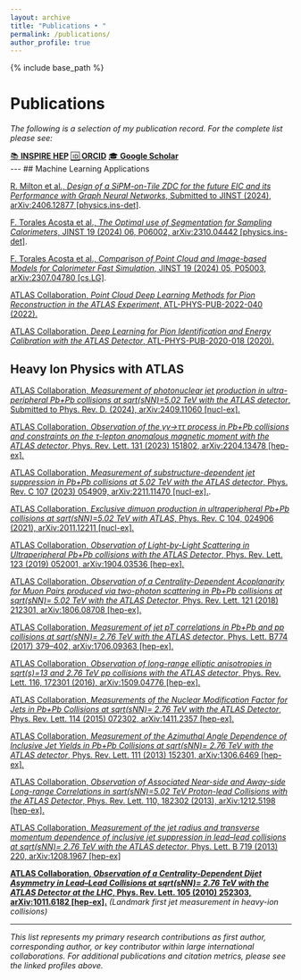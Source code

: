 ```yaml
---
layout: archive
title: "Publications • "
permalink: /publications/
author_profile: true
---
```


{% include base_path %}
# Publications
*The following is a selection of my publication record. For the complete list please see:*

<div class="citation-links">
  <a href="https://inspirehep.net/authors/1067316">📚 <strong>INSPIRE HEP</strong></a>
  <a href="https://orcid.org/0000-0001-7834-8750">🆔 <strong>ORCID</strong></a>
  <a href="https://scholar.google.com/citations?user=8EqJb6kAAAAJ&hl=en">🎓 <strong>Google Scholar</strong></a>
</div>
---
## Machine Learning Applications

[R. Milton et al., *Design of a SiPM-on-Tile ZDC for the future EIC and its Performance with Graph Neural Networks*, Submitted to JINST (2024), arXiv:2406.12877 [physics.ins-det]](https://arxiv.org/abs/2406.12877).

[F. Torales Acosta et al., *The Optimal use of Segmentation for Sampling Calorimeters*, JINST 19 (2024) 06, P06002, arXiv:2310.04442 [physics.ins-det]](https://arxiv.org/abs/2310.04442).

[F. Torales Acosta et al., *Comparison of Point Cloud and Image-based Models for Calorimeter Fast Simulation*, JINST 19 (2024) 05, P05003, arXiv:2307.04780 [cs.LG]](https://arxiv.org/abs/2307.04780).

[ATLAS Collaboration, *Point Cloud Deep Learning Methods for Pion Reconstruction in the ATLAS Experiment*, ATL-PHYS-PUB-2022-040 (2022).](https://cds.cern.ch/record/2825379)

[ATLAS Collaboration, *Deep Learning for Pion Identification and Energy Calibration with the ATLAS Detector*, ATL-PHYS-PUB-2020-018 (2020).](https://cds.cern.ch/record/2724632)

## Heavy Ion Physics with ATLAS

[ATLAS Collaboration, *Measurement of photonuclear jet production in ultra-peripheral Pb+Pb collisions at sqrt(sNN)=5.02 TeV with the ATLAS detector*, Submitted to Phys. Rev. D. (2024), arXiv:2409.11060 [nucl-ex].](https://arxiv.org/abs/2409.11060)

[ATLAS Collaboration, *Observation of the γγ→ττ process in Pb+Pb collisions and constraints on the τ-lepton anomalous magnetic moment with the ATLAS detector*, Phys. Rev. Lett. 131 (2023) 151802, arXiv:2204.13478 [hep-ex].](https://arxiv.org/abs/2204.13478)

[ATLAS Collaboration, *Measurement of substructure-dependent jet suppression in Pb+Pb collisions at 5.02 TeV with the ATLAS detector*, Phys. Rev. C 107 (2023) 054909, arXiv:2211.11470 [nucl-ex].](https://arxiv.org/abs/2211.11470).

[ATLAS Collaboration, *Exclusive dimuon production in ultraperipheral Pb+Pb collisions at sqrt(sNN)=5.02 TeV with ATLAS*, Phys. Rev. C 104, 024906 (2021), arXiv:2011.12211 [nucl-ex].](https://arxiv.org/abs/2011.12211)

[ATLAS Collaboration, *Observation of Light-by-Light Scattering in Ultraperipheral Pb+Pb collisions with the ATLAS Detector*, Phys. Rev. Lett. 123 (2019) 052001, arXiv:1904.03536 [hep-ex].](https://arxiv.org/abs/1904.03536)

[ATLAS Collaboration, *Observation of a Centrality-Dependent Acoplanarity for Muon Pairs produced via two-photon scattering in Pb+Pb collisions at  sqrt(sNN)= 5.02 TeV with the ATLAS Detector*, Phys. Rev. Lett. 121 (2018) 212301, arXiv:1806.08708 [hep-ex].](https://arxiv.org/abs/1806.08708)

[ATLAS Collaboration, *Measurement of jet pT correlations in Pb+Pb and pp collisions at sqrt(sNN)= 2.76 TeV with the ATLAS detector*, Phys. Lett. B774 (2017) 379–402, arXiv:1706.09363 [hep-ex].](https://arxiv.org/abs/1706.09363)

[ATLAS Collaboration, *Observation of long-range elliptic anisotropies in sqrt(s)=13 and 2.76 TeV pp collisions with the ATLAS detector*, Phys. Rev. Lett. 116, 172301 (2016), arXiv:1509.04776 [hep-ex].](https://arxiv.org/abs/1509.04776)

[ATLAS Collaboration, *Measurements of the Nuclear Modification Factor for Jets in Pb+Pb Collisions at sqrt(sNN)= 2.76 TeV with the ATLAS Detector*, Phys. Rev. Lett. 114 (2015) 072302, arXiv:1411.2357 [hep-ex].](https://arxiv.org/abs/1411.2357)

[ATLAS Collaboration, *Measurement of the Azimuthal Angle Dependence of Inclusive Jet Yields in Pb+Pb Collisions at sqrt(sNN)= 2.76 TeV with the ATLAS detector*, Phys. Rev. Lett. 111 (2013) 152301, arXiv:1306.6469 [hep-ex].](https://arxiv.org/abs/1306.6469)

[ATLAS Collaboration, *Observation of Associated Near-side and Away-side Long-range Correlations in sqrt(sNN)=5.02 TeV Proton-lead Collisions with the ATLAS Detector*, Phys. Rev. Lett. 110, 182302 (2013), arXiv:1212.5198 [hep-ex].](https://arxiv.org/abs/1212.5198)

[ATLAS Collaboration, *Measurement of the jet radius and transverse momentum dependence of inclusive jet suppression in lead–lead collisions at sqrt(sNN)= 2.76 TeV with the ATLAS detector*, Phys. Lett. B 719 (2013) 220, arXiv:1208.1967 [hep-ex]](https://arxiv.org/abs/1208.1967)

**[ATLAS Collaboration, *Observation of a Centrality-Dependent Dijet Asymmetry in Lead–Lead Collisions at sqrt(sNN)= 2.76 TeV with the ATLAS Detector at the LHC*, Phys. Rev. Lett. 105 (2010) 252303, arXiv:1011.6182 [hep-ex].](https://arxiv.org/abs/1011.6182)** *(Landmark first jet measurement in heavy-ion collisions)*

---

*This list represents my primary research contributions as first author, corresponding author, or key contributor within large international collaborations. For additional publications and citation metrics, please see the linked profiles above.*